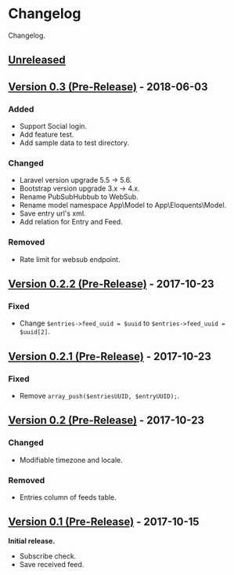 # Changelog
Changelog.

## [Unreleased]

## [Version 0.3 (Pre-Release)][0.3] - 2018-06-03
### Added
- Support Social login.
- Add feature test.
- Add sample data to test directory.

### Changed
- Laravel version upgrade 5.5 -> 5.6.
- Bootstrap version upgrade 3.x -> 4.x.
- Rename PubSubHubbub to WebSub.
- Rename model namespace App\Model to App\Eloquents\Model.
- Save entry url's xml.
- Add relation for Entry and Feed.

### Removed
- Rate limit for websub endpoint.

## [Version 0.2.2 (Pre-Release)][0.2.2] - 2017-10-23
### Fixed
- Change `$entries->feed_uuid = $uuid` to `$entries->feed_uuid = $uuid[2]`.

## [Version 0.2.1 (Pre-Release)][0.2.1] - 2017-10-23
### Fixed
- Remove `array_push($entriesUUID, $entryUUID);`.

## [Version 0.2 (Pre-Release)][0.2] - 2017-10-23
### Changed
- Modifiable timezone and locale.

### Removed
- Entries column of feeds table.

## [Version 0.1 (Pre-Release)][0.1] - 2017-10-15
**Initial release.**
- Subscribe check.
- Save received feed.

[Unreleased]: https://github.com/kPherox/JMA-Publish-Sharer/compare/v0.3...develop
[0.3]: https://github.com/kPherox/JMA-Publish-Sharer/compare/v0.2.2...v0.3
[0.2.2]: https://github.com/kPherox/JMA-Publish-Sharer/compare/v0.2.1...v0.2.2
[0.2.1]: https://github.com/kPherox/JMA-Publish-Sharer/compare/v0.2...v0.2.1
[0.2]: https://github.com/kPherox/JMA-Publish-Sharer/compare/v0.1...v0.2
[0.1]: https://github.com/kPherox/JMA-Publish-Sharer/compare/3a2ef9c...v0.1

